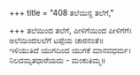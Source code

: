 +++
title = "408 ತಲೆಯಿನ್ದ ತಲೆಗೆ,"

+++
ತಲೆಯಿಂದ ತಲೆಗೆ, ಪೀಳಿಗೆಯಿಂದ ಪೀಳಿಗೆಗೆ।  
ಅಲೆಯಿಂದಲಲೆಗೆ ಟಪ್ಪೆಯ ಚಾರನಂತೆ॥  
ಇಳಿಯುತಿದೆ ಯುಗದಿಂದ ಯುಗಕೆ ಮಾನವಧರ್ಮ।  
ನಿಲದಮೃತಧಾರೆಯದು - ಮಂಕುತಿಮ್ಮ॥  

